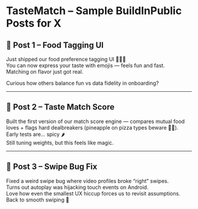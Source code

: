 # TasteMatch – Sample BuildInPublic Posts for X

## 🧪 Post 1 – Food Tagging UI

Just shipped our food preference tagging UI 🍣🌮🥗  
You can now express your taste with emojis — feels fun and fast.  
Matching on flavor just got real.  

Curious how others balance fun vs data fidelity in onboarding?

---

## 🧪 Post 2 – Taste Match Score

Built the first version of our match score engine — compares mutual food loves + flags hard dealbreakers (pineapple on pizza types beware 🍍🍕).  
Early tests are… spicy 🌶️  
Still tuning weights, but this feels like magic.

---

## 🧪 Post 3 – Swipe Bug Fix

Fixed a weird swipe bug where video profiles broke “right” swipes.  
Turns out autoplay was hijacking touch events on Android.  
Love how even the smallest UX hiccup forces us to revisit assumptions.  
Back to smooth swiping 🔄
